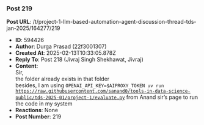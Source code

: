 ### Post 219
**Post URL**: /t/project-1-llm-based-automation-agent-discussion-thread-tds-jan-2025/164277/219
- **ID**: 594426
- **Author**: Durga Prasad (22f3001307)
- **Created At**: 2025-02-13T10:33:05.878Z
- **Reply To**: Post 218 (Jivraj Singh Shekhawat, Jivraj)
- **Content**:  
  Sir,<br>
the folder already exists in that folder<br>
besides, I am using <code>OPENAI_API_KEY=$AIPROXY_TOKEN uv run https://raw.githubusercontent.com/sanand0/tools-in-data-science-public/tds-2025-01/project-1/evaluate.py</code> from Anand sir’s page to run the code in my system
- **Reactions**: None
- **Post Number**: 219

